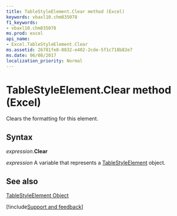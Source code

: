 ```yaml
---
title: TableStyleElement.Clear method (Excel)
keywords: vbaxl10.chm835078
f1_keywords:
- vbaxl10.chm835078
ms.prod: excel
api_name:
- Excel.TableStyleElement.Clear
ms.assetid: 26781fe8-0832-e402-2cde-5f1c718b82e7
ms.date: 06/08/2017
localization_priority: Normal
---
```



# TableStyleElement.Clear method (Excel)

Clears the formatting for this element.


## Syntax

_expression_.**Clear**

_expression_ A variable that represents a [TableStyleElement](Excel.TableStyleElement.md) object.


## See also


[TableStyleElement Object](Excel.TableStyleElement.md)

[!include[Support and feedback](~/includes/feedback-boilerplate.md)]